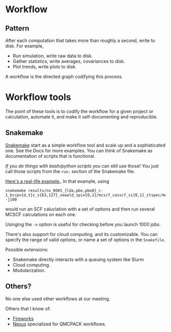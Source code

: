 # Workflow

## Pattern
After each computation that takes more than roughly a second, write to disk.
For example,
- Run simulation, write raw data to disk.
- Gather statistics, write averages, covariances to disk.
- Plot trends, write plots to disk.

A workflow is the directed graph codifying this process.

# Workflow tools
The point of these tools is to codify the workflow for a given project or calculation, automate it, and make it self-documenting and reproducible.

## Snakemake

[Snakemake](https://snakemake.readthedocs.io/en/stable/index.html) start as a simple workflow tool and scale up and a sophisticated one. See the Docs for more examples. You can think of Snakemake as documentation of scripts that is functional.

_If you do things with bash/python scripts_ you can still use those! You just call those scripts from the `run:` section of the Snakemake file.

[Here's a real-life example.](snakemake_example.smk). In that example, using
```
snakemake results/nv_ROKS_{lda,pbe,pbe0}_c-1_bccpv{d,t}z_s{63,127}_xewald_spin{0,2}/mcscf_casscf_si{0,1}_stspec/mcscfcalc.chk -j100
```
would run an SCF caluclation with a set of options and then run several MCSCF calculations on each one. 

Usinging the `-n` option is useful for checking before you launch 1000 jobs.

There's also support for cloud computing, and its customizable. You can specify the range of valid options, or name a set of options in the `Snakefile`.

Possible extensions:
- Snakemake directly interacts with a queuing system like Slurm
- Cloud computing.
- Modularization.

## Others? 

No one else used other workflows at our meeting.

Others that I know of:
- [Fireworks](https://materialsproject.github.io/fireworks/)
- [Nexus](https://qmcpack.org/nexus) specialized for QMCPACK workflows.

